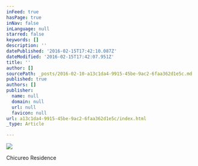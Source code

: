 ```yaml
---
inFeed: true
hasPage: true
inNav: false
inLanguage: null
starred: false
keywords: []
description: ''
datePublished: '2016-02-15T17:42:10.087Z'
dateModified: '2016-02-15T17:42:07.951Z'
title: ''
author: []
sourcePath: _posts/2016-02-10-a13c1da4-9915-45be-9ac2-6faa362d1e5c.md
published: true
authors: []
publisher:
  name: null
  domain: null
  url: null
  favicon: null
url: a13c1da4-9915-45be-9ac2-6faa362d1e5c/index.html
_type: Article

---
```

![](https://s3-us-west-2.amazonaws.com/the-grid-img/p/e4429db053ba6a56528defcce8442f8fc25b1fbf.png)

Chicureo Residence